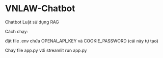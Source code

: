 # VNLAW-Chatbot
Chatbot Luật sử dụng RAG

Cách chạy:

đặt file .env chứa OPENAI_API_KEY và COOKIE_PASSWORD (cái này tự tạo)

Chạy file app.py với 
streamlit run app.py
